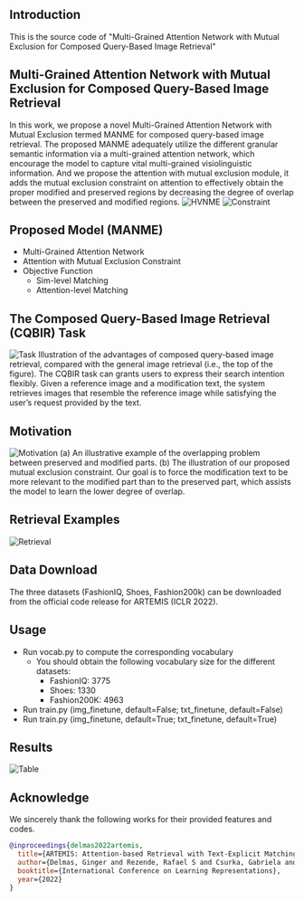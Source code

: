
## Introduction
This is the source code of "Multi-Grained Attention Network with Mutual Exclusion for Composed Query-Based Image Retrieval"

## Multi-Grained Attention Network with Mutual Exclusion for Composed Query-Based Image Retrieval
In this work, we propose a novel Multi-Grained Attention Network with Mutual Exclusion termed MANME for composed query-based image retrieval. The proposed MANME adequately utilize the different granular semantic information via a multi-grained attention network, which encourage the model to capture vital multi-grained visiolinguistic information. And we propose the attention with mutual exclusion module, it adds the mutual exclusion constraint on attention to effectively obtain the proper modified and preserved regions by decreasing the degree of overlap between the preserved and modified regions.
![HVNME](fig/framework_8.30_00.png)
![Constraint](fig/constraint_8.30_00.png)

## Proposed Model (MANME)
* Multi-Grained Attention Network
* Attention with Mutual Exclusion Constraint
* Objective Function
  * Sim-level Matching
  * Attention-level Matching

## The Composed Query-Based Image Retrieval (CQBIR) Task
![Task](fig/task_hebing_00.png)
Illustration of the advantages of composed query-based image retrieval, compared with the general image retrieval (i.e., the top of the figure). The CQBIR task can grants users to express their search intention flexibly. Given a reference image and a modification text, the system retrieves images that resemble the reference image while satisfying the user’s request provided by the text.

## Motivation
![Motivation](fig/intro_sug_00.png)
(a) An illustrative example of the overlapping problem between preserved and modified parts. (b) The illustration of our proposed mutual exclusion constraint. Our goal is to force the modification text to be more relevant to the modified part than to the preserved part, which assists the model to learn the lower degree of overlap.

## Retrieval Examples
![Retrieval](fig/retrieval_8.30_00.png)


## Data Download
The three datasets (FashionIQ, Shoes, Fashion200k) can be downloaded from the official code release for ARTEMIS (ICLR 2022).
## Usage
* Run vocab.py to compute the corresponding vocabulary
  * You should obtain the following vocabulary size for the different datasets:
    - FashionIQ: 3775
    - Shoes: 1330
    - Fashion200K: 4963
* Run train.py (img_finetune, default=False; txt_finetune, default=False)
* Run train.py (img_finetune, default=True; txt_finetune, default=True)


## Results
![Table](fig/res.PNG)

## Acknowledge
We sincerely thank the following works for their provided features and codes.
```bibtex
@inproceedings{delmas2022artemis,
  title={ARTEMIS: Attention-based Retrieval with Text-Explicit Matching and Implicit Similarity},
  author={Delmas, Ginger and Rezende, Rafael S and Csurka, Gabriela and Larlus, Diane},
  booktitle={International Conference on Learning Representations},
  year={2022}
}
```